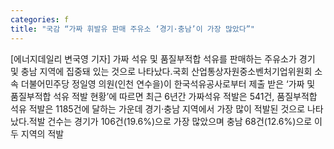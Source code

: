 ```yaml
---
categories: f
title: "국감 “가짜 휘발유 판매 주유소 ‘경기·충남’이 가장 많았다”"
---
```

[에너지데일리 변국영 기자] 가짜 석유 및 품질부적합 석유를 판매하는 주유소가 경기 및 충남 지역에 집중돼 있는 것으로 나타났다.국회 산업통상자원중소벤처기업위원회 소속 더불어민주당 정일영 의원(인천 연수을)이 한국석유공사로부터 제출 받은 ‘가짜 및 품질부적합 석유 적발 현황’에 따르면 최근 6년간 가짜석유 적발은 541건, 품질부적합 석유 적발은 1185건에 달하는 가운데 경기·충남 지역에서 가장 많이 적발된 것으로 나타났다.적발 건수는 경기가 106건(19.6%)으로 가장 많았으며 충남 68건(12.6%)으로 이 두 지역의 적발